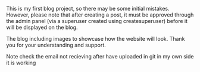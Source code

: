 This is my first blog project, so there may be some initial mistakes. However, please note that after creating a post, it must be approved through the admin panel (via a superuser created using createsuperuser) before it will be displayed on the blog.

The blog including images to showcase how the website will look. Thank you for your understanding and support.

Note check the email not recieving after  have uploaded in git in my own side it is working

